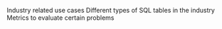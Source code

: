 Industry related use cases
Different types of SQL tables in the industry
Metrics to evaluate certain problems
